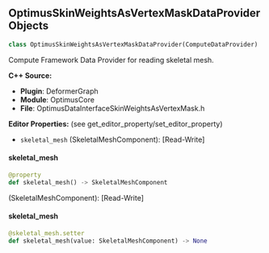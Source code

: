 ## OptimusSkinWeightsAsVertexMaskDataProvider Objects

```python
class OptimusSkinWeightsAsVertexMaskDataProvider(ComputeDataProvider)
```

Compute Framework Data Provider for reading skeletal mesh.

**C++ Source:**

- **Plugin**: DeformerGraph
- **Module**: OptimusCore
- **File**: OptimusDataInterfaceSkinWeightsAsVertexMask.h

**Editor Properties:** (see get_editor_property/set_editor_property)

- ``skeletal_mesh`` (SkeletalMeshComponent):  [Read-Write]

<a id="unreal.OptimusSkinWeightsAsVertexMaskDataProvider.skeletal_mesh"></a>

#### skeletal_mesh

```python
@property
def skeletal_mesh() -> SkeletalMeshComponent
```

(SkeletalMeshComponent):  [Read-Write]

<a id="unreal.OptimusSkinWeightsAsVertexMaskDataProvider.skeletal_mesh"></a>

#### skeletal_mesh

```python
@skeletal_mesh.setter
def skeletal_mesh(value: SkeletalMeshComponent) -> None
```

<a id="unreal.OptimusAdvancedSkeletonDataProvider"></a>